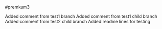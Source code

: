#premkum3

Added comment from test1 branch
Added comment from test1 child branch
Added comment from test2 child branch
Added readme lines for testing 

